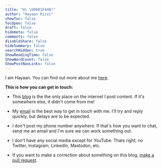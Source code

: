 ```yaml
---
title: "Hi \U0001F44B!"
author: "Hayaan Rizvi"
showToc: false
TocOpen: false
draft: false
hidemeta: false
comments: false
disableShare: false
hideSummary: false
searchHidden: true
ShowReadingTime: false
ShowWordCount: false
ShowPostNavLinks: false
---
```


I am Hayaan. You can find out more about me [here](https://hayaan.me/now/).

**This is how you can get in touch:**

- This [blog](https://hayaan.me/) is the the only place on the internet I post content. If it's somewhere else, it didn't come from me!

- My [email](mailto:hayaanrizvi@gmail.com) is the best way to get in touch with me. I'll try and reply quickly, but delays are to be expected.

- I don't post my phone number anywhere. If that's how you want to chat, send me an email and I'm sure we can work something out.

- I don't have any social media except for YouTube. Thats right; no Twitter, Instagram, LinkedIn, Mastodon, etc.

- If you want to make a correction about something on this blog, [make a pull request](https://github.com/omega1510/omega1510.github.io).


